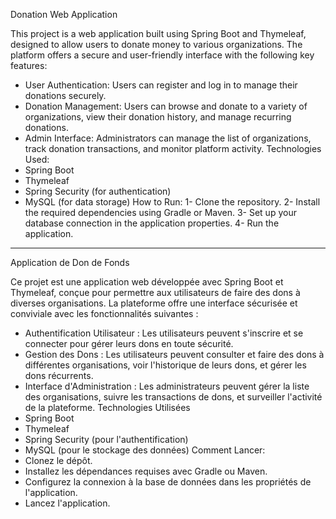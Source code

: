 Donation Web Application


This project is a web application built using Spring Boot and Thymeleaf, designed to allow users to donate money to various organizations. The platform offers a secure and user-friendly interface with the following key features:

 - User Authentication: Users can register and log in to manage their donations securely.
 - Donation Management: Users can browse and donate to a variety of organizations, view their donation history, and manage recurring donations.
 - Admin Interface: Administrators can manage the list of organizations, track donation transactions, and monitor platform activity.
Technologies Used:
 - Spring Boot
 - Thymeleaf
 - Spring Security (for authentication)
 - MySQL (for data storage)
How to Run:
1- Clone the repository.
2- Install the required dependencies using Gradle or Maven.
3- Set up your database connection in the application properties.
4- Run the application.

------------------------------------------------------------------------------------
   
Application de Don de Fonds


Ce projet est une application web développée avec Spring Boot et Thymeleaf, conçue pour permettre aux utilisateurs de faire des dons à diverses organisations. La plateforme offre une interface sécurisée et conviviale avec les fonctionnalités suivantes :

 - Authentification Utilisateur : Les utilisateurs peuvent s'inscrire et se connecter pour gérer leurs dons en toute sécurité.
 - Gestion des Dons : Les utilisateurs peuvent consulter et faire des dons à différentes organisations, voir l'historique de leurs dons, et gérer les dons récurrents.
 - Interface d'Administration : Les administrateurs peuvent gérer la liste des organisations, suivre les transactions de dons, et surveiller l'activité de la plateforme.
Technologies Utilisées
 - Spring Boot
 - Thymeleaf
 - Spring Security (pour l'authentification)
 - MySQL (pour le stockage des données)
Comment Lancer:
 - Clonez le dépôt.
 - Installez les dépendances requises avec Gradle ou Maven.
 - Configurez la connexion à la base de données dans les propriétés de l'application.
 - Lancez l'application.
